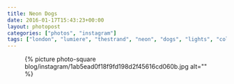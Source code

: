 ```yaml
---
title: Neon Dogs
date: 2016-01-17T15:43:23+00:00
layout: photopost
categories: ["photos", "instagram"]
tags: ["london", "lumiere", "thestrand", "neon", "dogs", "lights", "colours"]
---
```


<figure class="photo photo--square">
  {% picture photo-square blog/instagram/1ab5ead0f18f9fd198d2f45616cd060b.jpg alt="" %}
</figure>


